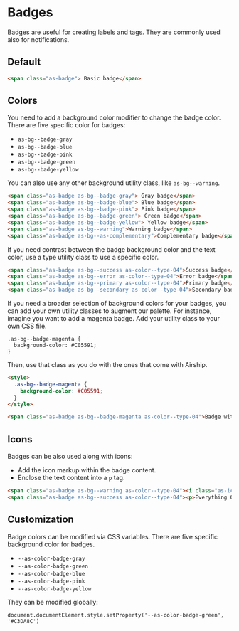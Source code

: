 # Badges

Badges are useful for creating labels and tags. They are commonly used also for notifications.

## Default

```html
<span class="as-badge"> Basic badge</span>
```

## Colors

You need to add a background color modifier to change the badge color. There are five specific color for badges:
- `as-bg--badge-gray`
- `as-bg--badge-blue`
- `as-bg--badge-pink`
- `as-bg--badge-green`
- `as-bg--badge-yellow`

You can also use any other background utility class, like `as-bg--warning`.

```html
<span class="as-badge as-bg--badge-gray"> Gray badge</span>
<span class="as-badge as-bg--badge-blue"> Blue badge</span>
<span class="as-badge as-bg--badge-pink"> Pink badge</span>
<span class="as-badge as-bg--badge-green"> Green badge</span>
<span class="as-badge as-bg--badge-yellow"> Yellow badge</span>
<span class="as-badge as-bg--warning">Warning badge</span>
<span class="as-badge as-bg--as-complementary">Complementary badge</span>
```

If you need contrast between the badge background color and the text color, use a type utility class to use a specific color.

```html
<span class="as-badge as-bg--success as-color--type-04">Success badge</span>
<span class="as-badge as-bg--error as-color--type-04">Error badge</span>
<span class="as-badge as-bg--primary as-color--type-04">Primary badge</span>
<span class="as-badge as-bg--secondary as-color--type-04">Secondary badge</span>
```

If you need a broader selection of background colors for your badges, you can add your own utility classes to augment our palette. For instance, imagine you want to add a magenta badge. Add your utility class to your own CSS file.

```
.as-bg--badge-magenta {
  background-color: #C05591;
}
```

Then, use that class as you do with the ones that come with Airship.

```html
<style>
  .as-bg--badge-magenta {
    background-color: #C05591;
  }
</style>

<span class="as-badge as-bg--badge-magenta as-color--type-04">Badge with a custom background color</span>
```

## Icons

Badges can be also used along with icons:
- Add the icon markup within the badge content.
- Enclose the text content into a `p` tag.

```html
<span class="as-badge as-bg--warning as-color--type-04"><i class="as-icon-alert"></i><p>Warning</p></span>
<span class="as-badge as-bg--success as-color--type-04"><p>Everything OK</p><i class="as-icon-info"></i></span>
```

## Customization

Badge colors can be modified via CSS variables. There are five specific background color for badges.

- `--as-color-badge-gray`
- `--as-color-badge-green`
- `--as-color-badge-blue`
- `--as-color-badge-pink`
- `--as-color-badge-yellow`

They can be modified globally:

```
document.documentElement.style.setProperty('--as-color-badge-green', '#C3DA8C')
```
